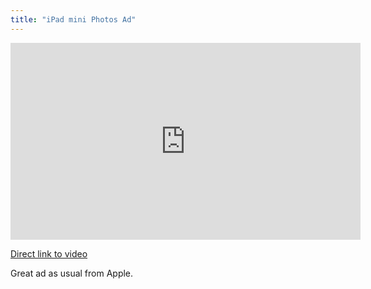```yaml
---
title: "iPad mini Photos Ad"
---
```

<p><iframe width="560" height="315" src="http://www.youtube.com/embed/fdmkhzGD-ZA" frameborder="0" allowfullscreen></iframe></p>
<p><a href="http://youtu.be/fdmkhzGD-ZA">Direct link to video</a></p>
<p>Great ad as usual from Apple.</p>
